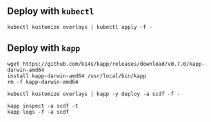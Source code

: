 ## Deploy with `kubectl`

```
kubectl kustomize overlays | kubectl apply -f -
```

## Deploy with `kapp`

```
wget https://github.com/k14s/kapp/releases/download/v0.7.0/kapp-darwin-amd64
install kapp-darwin-amd64 /usr/local/bin/kapp
rm -f kapp-darwin-amd64
```

```
kubectl kustomize overlays | kapp -y deploy -a scdf -f -
```

```
kapp inspect -a scdf -t
kapp logs -f -a scdf
```